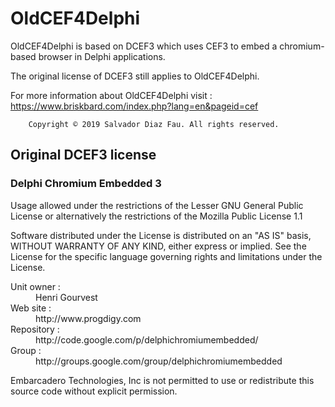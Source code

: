 # OldCEF4Delphi 

OldCEF4Delphi is based on DCEF3 which uses CEF3 to embed a chromium-based
browser in Delphi applications.

The original license of DCEF3 still applies to OldCEF4Delphi.

For more information about OldCEF4Delphi visit :
        https://www.briskbard.com/index.php?lang=en&pageid=cef

        Copyright © 2019 Salvador Diaz Fau. All rights reserved.


## Original DCEF3 license

### Delphi Chromium Embedded 3

 Usage allowed under the restrictions of the Lesser GNU General Public License
 or alternatively the restrictions of the Mozilla Public License 1.1

 Software distributed under the License is distributed on an "AS IS" basis,
 WITHOUT WARRANTY OF ANY KIND, either express or implied. See the License for
 the specific language governing rights and limitations under the License.

<dl>
 <dt>Unit owner :</dt> <dd>Henri Gourvest <hgourvest@gmail.com></dd>
 <dt>Web site :</dt> <dd>http://www.progdigy.com</dd>
 <dt>Repository :</dt> <dd>http://code.google.com/p/delphichromiumembedded/</dd>
 <dt>Group :</dt> <dd>http://groups.google.com/group/delphichromiumembedded</dd>
</dl>

 Embarcadero Technologies, Inc is not permitted to use or redistribute
 this source code without explicit permission.
